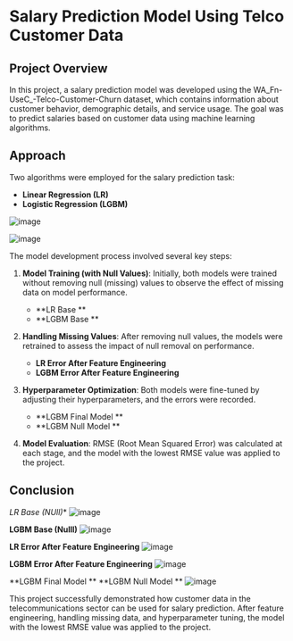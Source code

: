 # Salary Prediction Model Using Telco Customer Data

## Project Overview

In this project, a salary prediction model was developed using the WA_Fn-UseC_-Telco-Customer-Churn dataset, which contains information about customer behavior, demographic details, and service usage. The goal was to predict salaries based on customer data using machine learning algorithms.

## Approach

Two algorithms were employed for the salary prediction task:
- **Linear Regression (LR)**
- **Logistic Regression (LGBM)**

  
![image](https://github.com/user-attachments/assets/c4241719-7814-4684-b6d6-ff53a640ad4d)

![image](https://github.com/user-attachments/assets/70e73f07-c0b2-4a9a-a9e8-c884534d254d)

The model development process involved several key steps:

1. **Model Training (with Null Values)**: Initially, both models were trained without removing null (missing) values to observe the effect of missing data on model performance.
   - **LR Base **
   - **LGBM Base **

2. **Handling Missing Values**: After removing null values, the models were retrained to assess the impact of null removal on performance.
   - **LR Error After Feature Engineering**
   - **LGBM Error After Feature Engineering**

3. **Hyperparameter Optimization**: Both models were fine-tuned by adjusting their hyperparameters, and the errors were recorded.
   - **LGBM Final Model **
   - **LGBM Null Model **

4. **Model Evaluation**: RMSE (Root Mean Squared Error) was calculated at each stage, and the model with the lowest RMSE value was applied to the project.

## Conclusion

*LR Base (NUll)**
![image](https://github.com/user-attachments/assets/69a76693-f327-42c2-9a4e-3ce1d6115f01)

**LGBM Base (Nulll)**
![image](https://github.com/user-attachments/assets/c5d8509d-3b42-4640-976a-829730a939f3)

**LR Error After Feature Engineering**
![image](https://github.com/user-attachments/assets/3f23365a-1d01-43fe-ae20-50dd23cb384f)

**LGBM Error After Feature Engineering**
![image](https://github.com/user-attachments/assets/3bcce0dd-5770-4630-95f0-b42fa8fa3480)

**LGBM Final Model **
**LGBM Null Model **
![image](https://github.com/user-attachments/assets/ff384928-5d5f-4370-99b2-e0b078f93196)

This project successfully demonstrated how customer data in the telecommunications sector can be used for salary prediction. After feature engineering, handling missing data, and hyperparameter tuning, the model with the lowest RMSE value was applied to the project.





